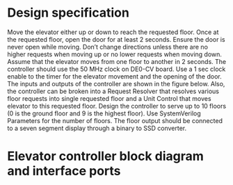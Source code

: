 # Design specification

Move the elevator either up or down to reach the requested floor. Once at the requested floor, open the door for at least 2 seconds. Ensure the door is never open while moving. 
Don’t change directions unless there are no higher requests when moving up or no lower requests when moving down. Assume that the elevator moves from one floor to another in 2 seconds. 
The controller should use the 50 MHz clock on DE0-CV board. Use a 1 sec clock enable to the timer for the elevator movement and the opening of the door. 
The inputs and outputs of the controller are shown in the figure below. Also, the controller can be broken into a Request Resolver that resolves various floor requests into single requested floor 
and a Unit Control that moves elevator to this requested floor. Design the controller to serve up to 10 floors (0 is the ground floor and 9 is the highest floor). Use SystemVerilog Parameters 
for the number of floors. The floor output should be connected to a seven segment display through a binary to SSD converter.

# Elevator controller block diagram and interface ports


